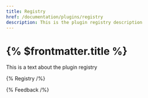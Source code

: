 ```yaml
---
title: Registry
href: /documentation/plugins/registry
description: This is the plugin registry description
---
```


# {% $frontmatter.title %}

This is a text about the plugin registry

{% Registry /%}

{% Feedback /%}
